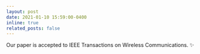 ```yaml
---
layout: post
date: 2021-01-10 15:59:00-0400
inline: true
related_posts: false
---
```


Our paper is accepted to IEEE Transactions on Wireless Communications. :sparkles:
